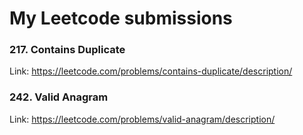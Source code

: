 # My Leetcode submissions

### 217. Contains Duplicate
Link: https://leetcode.com/problems/contains-duplicate/description/

### 242. Valid Anagram
Link: https://leetcode.com/problems/valid-anagram/description/
